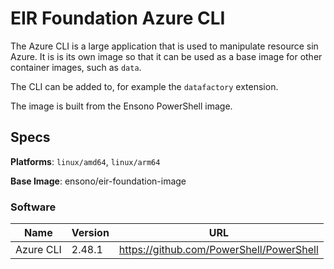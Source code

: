 # EIR Foundation Azure CLI

The Azure CLI is a large application that is used to manipulate resource sin Azure. It is is its own image so that it can be used as a base image for other container images, such as `data`.

The CLI can be added to, for example the `datafactory` extension.

The image is built from the Ensono PowerShell image.

## Specs

**Platforms**: `linux/amd64`, `linux/arm64`

**Base Image**: ensono/eir-foundation-image

### Software

| Name | Version | URL |
|---|---|---|
| Azure CLI | 2.48.1 | https://github.com/PowerShell/PowerShell |
